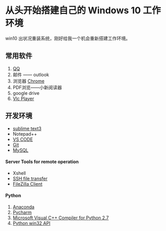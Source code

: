 # 从头开始搭建自己的 Windows 10 工作环境 
win10 出状况重装系统，刚好给我一个机会重新搭建工作环境。

## 常用软件
1. [QQ](https://im.qq.com/)
2. 邮件 —— outlook
3. 浏览器 [Chrome](http://www.google.cn/chrome/browser/desktop/index.html)
4. PDF浏览——小新阅读器
5. google drive
6. [Vlc Player](https://sourceforge.net/projects/vlc/?source=typ_redirect)

## 开发环境
* [sublime text3](http://www.sublimetext.com/3)
* Notepad++
* [VS CODE](https://code.visualstudio.com/)
* [Git](https://git-scm.com/download)
* [MySQL](https://dev.mysql.com/downloads/installer/)

#### Server Tools for remote operation
* Xshell
* [SSH file transfer](https://shareware.unc.edu/pub/win/SSHSecureShellClient-3.2.9.exe)
* [FileZilla Client](https://filezilla-project.org/download.php?type=client)

#### Python
1. [Anaconda](https://www.continuum.io/downloads/)
2. [Pycharm](http://www.jetbrains.com/pycharm/download/)
3. [Microsoft Visual C++ Compiler for Python 2.7](https://www.microsoft.com/en-us/download/confirmation.aspx?id=44266)
4. [Python win32 API](https://sourceforge.net/projects/pywin32/files/pywin32/)
